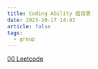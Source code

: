 ```yaml
---
title: Coding Ability 组目录
date: 2023-10-17 14:43
article: false
tags:
  - group
---
```

[00 Leetcode](00%20Leetcode/00%20Leetcode)

